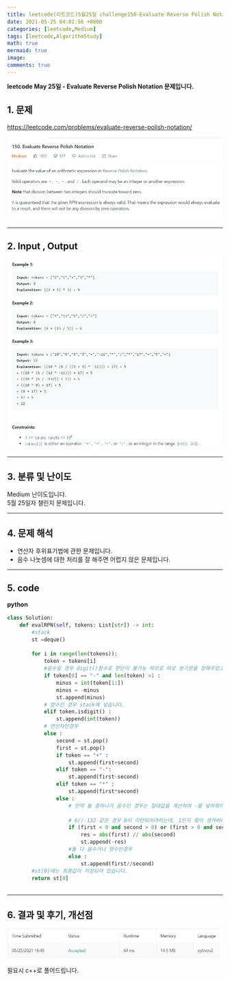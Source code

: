 ```yaml
---
title: leetcode(리트코드)5월25일 challenge150-Evaluate Reverse Polish Notation(python)
date: 2021-05-25 04:01:56 +0800
categories: [leetcode,Medium]
tags: [leetcode,AlgorithmStudy]
math: true
mermaid: true
image: 
comments: true
---
```


**leetcode May 25일 - Evaluate Reverse Polish Notation 문제입니다.**

## 1. 문제
<https://leetcode.com/problems/evaluate-reverse-polish-notation/>  

![](/assets/img/sample/leetcode/150/Problem.JPG)  

-----  

## 2. Input , Output

![](/assets/img/sample/leetcode/150/input.JPG)  


-----  

## 3. 분류 및 난이도

Medium 난이도입니다.  
5월 25일자 챌린지 문제입니다. 

-----  

## 4. 문제 해석

- 연산자 후위표기법에 관한 문제입니다.
- 음수 나눗셈에 대한 처리를 잘 해주면 어렵지 않은 문제입니다.




-----  

## 5. code


**python**

```python
class Solution:
    def evalRPN(self, tokens: List[str]) -> int:
        #stack
        st =deque()
        
        for i in range(len(tokens)):
            token = tokens[i]
            #음수일 경우 digit()함수로 판단이 불가능 하므로 따로 분기문을 정해주었고, 값을 음수로 바꾸어 넣어줬습니다.
            if token[0] == "-" and len(token) >1 :
                minus = int(token[1:])
                minus = -minus
                st.append(minus)
            # 양수인 경우 stack에 넣습니다.
            elif token.isdigit() : 
                st.append(int(token))
            # 연산자인경우
            else : 
                second = st.pop()
                first = st.pop()
                if token == "+" : 
                    st.append(first+second)
                elif token == "-":
                    st.append(first-second)
                elif token == "*" : 
                    st.append(first*second)
                else : 
                    # 만약 둘 중하나가 음수인 경우는 절대값을 계산하여 -를 넣어줘야합니다.

                    # 6//-132 같은 경우 0이 리턴되어야하는데, 1인지 몫이 생겨버려서 이와같은 로직을 거쳐야합니다.
                    if (first < 0 and second > 0) or (first > 0 and second <0):
                        res = abs(first) // abs(second)
                        st.append(-res)
                    #둘 다 음수거나 양수인경우
                    else : 
                        st.append(first//second)
        #st[0]에는 최종값이 저장되어 있습니다.
        return st[0]
                    
```



-----

## 6. 결과 및 후기, 개선점

![](/assets/img/sample/leetcode/150/result.JPG)  

필요시 c++로 풀어드립니다.




